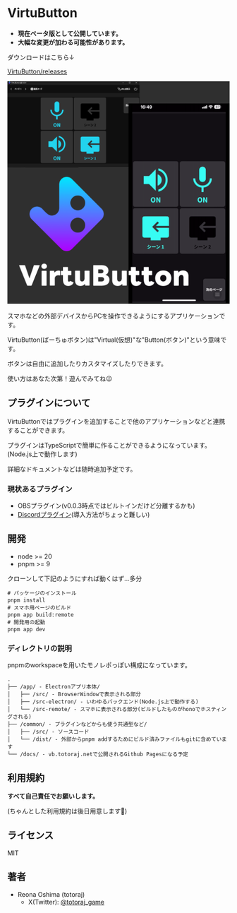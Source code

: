# VirtuButton

- **現在ベータ版として公開しています。**
- **大幅な変更が加わる可能性があります。**

ダウンロードはこちら↓

[VirtuButton/releases](https://github.com/totoraj930/VirtuButton/releases)

![サムネイル](./docs/thumbnail.png)

スマホなどの外部デバイスからPCを操作できるようにするアプリケーションです。

VirtuButton(ばーちゅボタン)は"Virtual(仮想)"な"Button(ボタン)"という意味です。

ボタンは自由に追加したりカスタマイズしたりできます。

使い方はあなた次第！遊んでみてね😉

## プラグインについて

VirtuButtonではプラグインを追加することで他のアプリケーションなどと連携することができます。

プラグインはTypeScriptで簡単に作ることができるようになっています。(Node.js上で動作します)

詳細なドキュメントなどは随時追加予定です。

### 現状あるプラグイン

- OBSプラグイン(v0.0.3時点ではビルトインだけど分離するかも)
- [Discordプラグイン](https://github.com/totoraj930/VB-DiscordPlugin)(導入方法がちょっと難しい)

## 開発

- node >= 20
- pnpm >= 9

クローンして下記のようにすれば動くはず…多分

```shell
# パッケージのインストール
pnpm install
# スマホ用ページのビルド
pnpm app build:remote
# 開発用の起動
pnpm app dev
```

### ディレクトリの説明

pnpmのworkspaceを用いたモノレポっぽい構成になっています。

```
.
├── /app/ - Electronアプリ本体/
│   ├── /src/ - BrowserWindowで表示される部分
│   ├── /src-electron/ - いわゆるバックエンド(Node.js上で動作する)
│   └── /src-remote/ - スマホに表示される部分(ビルドしたものがhonoでホスティングされる)
├── /common/ - プラグインなどからも使う共通型など/
│   ├── /src/ - ソースコード
│   └── /dist/ - 外部からpnpm addするためにビルド済みファイルもgitに含めています
└── /docs/ - vb.totoraj.netで公開されるGithub Pagesになる予定
```


## 利用規約

**すべて自己責任でお願いします。**

(ちゃんとした利用規約は後日用意します🙇)

## ライセンス

MIT

## 著者

- Reona Oshima (totoraj)
  - X(Twitter): [@totoraj_game](https://x.com/totoraj_game)